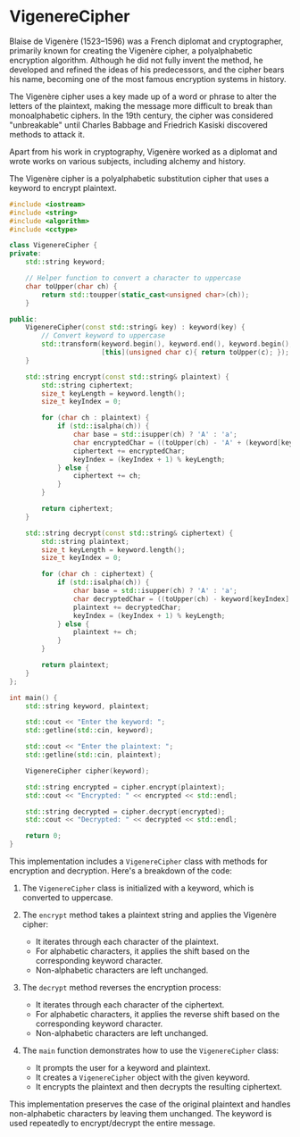 # VigenereCipher

Blaise de Vigenère (1523–1596) was a French diplomat and cryptographer, primarily known for creating the Vigenère cipher, a polyalphabetic encryption algorithm. Although he did not fully invent the method, he developed and refined the ideas of his predecessors, and the cipher bears his name, becoming one of the most famous encryption systems in history.

The Vigenère cipher uses a key made up of a word or phrase to alter the letters of the plaintext, making the message more difficult to break than monoalphabetic ciphers. In the 19th century, the cipher was considered "unbreakable" until Charles Babbage and Friedrich Kasiski discovered methods to attack it.

Apart from his work in cryptography, Vigenère worked as a diplomat and wrote works on various subjects, including alchemy and history.

The Vigenère cipher is a polyalphabetic substitution cipher that uses a keyword to encrypt plaintext.

```cpp
#include <iostream>
#include <string>
#include <algorithm>
#include <cctype>

class VigenereCipher {
private:
    std::string keyword;

    // Helper function to convert a character to uppercase
    char toUpper(char ch) {
        return std::toupper(static_cast<unsigned char>(ch));
    }

public:
    VigenereCipher(const std::string& key) : keyword(key) {
        // Convert keyword to uppercase
        std::transform(keyword.begin(), keyword.end(), keyword.begin(), 
                       [this](unsigned char c){ return toUpper(c); });
    }

    std::string encrypt(const std::string& plaintext) {
        std::string ciphertext;
        size_t keyLength = keyword.length();
        size_t keyIndex = 0;

        for (char ch : plaintext) {
            if (std::isalpha(ch)) {
                char base = std::isupper(ch) ? 'A' : 'a';
                char encryptedChar = ((toUpper(ch) - 'A' + (keyword[keyIndex] - 'A')) % 26) + base;
                ciphertext += encryptedChar;
                keyIndex = (keyIndex + 1) % keyLength;
            } else {
                ciphertext += ch;
            }
        }

        return ciphertext;
    }

    std::string decrypt(const std::string& ciphertext) {
        std::string plaintext;
        size_t keyLength = keyword.length();
        size_t keyIndex = 0;

        for (char ch : ciphertext) {
            if (std::isalpha(ch)) {
                char base = std::isupper(ch) ? 'A' : 'a';
                char decryptedChar = ((toUpper(ch) - keyword[keyIndex] + 26) % 26) + base;
                plaintext += decryptedChar;
                keyIndex = (keyIndex + 1) % keyLength;
            } else {
                plaintext += ch;
            }
        }

        return plaintext;
    }
};

int main() {
    std::string keyword, plaintext;

    std::cout << "Enter the keyword: ";
    std::getline(std::cin, keyword);

    std::cout << "Enter the plaintext: ";
    std::getline(std::cin, plaintext);

    VigenereCipher cipher(keyword);

    std::string encrypted = cipher.encrypt(plaintext);
    std::cout << "Encrypted: " << encrypted << std::endl;

    std::string decrypted = cipher.decrypt(encrypted);
    std::cout << "Decrypted: " << decrypted << std::endl;

    return 0;
}

```

This implementation includes a `VigenereCipher` class with methods for encryption and decryption. Here's a breakdown of the code:

1. The `VigenereCipher` class is initialized with a keyword, which is converted to uppercase.

2. The `encrypt` method takes a plaintext string and applies the Vigenère cipher:
   - It iterates through each character of the plaintext.
   - For alphabetic characters, it applies the shift based on the corresponding keyword character.
   - Non-alphabetic characters are left unchanged.

3. The `decrypt` method reverses the encryption process:
   - It iterates through each character of the ciphertext.
   - For alphabetic characters, it applies the reverse shift based on the corresponding keyword character.
   - Non-alphabetic characters are left unchanged.

4. The `main` function demonstrates how to use the `VigenereCipher` class:
   - It prompts the user for a keyword and plaintext.
   - It creates a `VigenereCipher` object with the given keyword.
   - It encrypts the plaintext and then decrypts the resulting ciphertext.

This implementation preserves the case of the original plaintext and handles non-alphabetic characters by leaving them unchanged. The keyword is used repeatedly to encrypt/decrypt the entire message.
